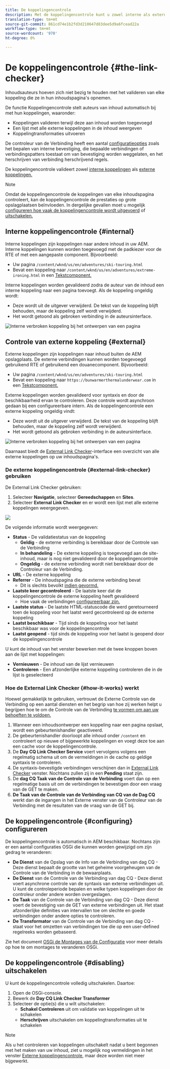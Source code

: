 ```yaml
---
title: De koppelingencontrole
description: Met de koppelingencontrole kunt u zowel interne als externe koppelingen valideren en het herschrijven van koppelingen toestaan.
translation-type: tm+mt
source-git-commit: 861cd74e1b2fd3d210647d83dee5d9a6fcead22a
workflow-type: tm+mt
source-wordcount: '970'
ht-degree: 0%

---
```



# De koppelingencontrole {#the-link-checker}

Inhoudsauteurs hoeven zich niet bezig te houden met het valideren van elke koppeling die ze in hun inhoudspagina&#39;s opnemen.

De functie Koppelingencontrole stelt auteurs van inhoud automatisch bij met hun koppelingen, waaronder:

* Koppelingen valideren terwijl deze aan inhoud worden toegevoegd
* Een lijst met alle externe koppelingen in de inhoud weergeven
* Koppelingtransformaties uitvoeren

De controleur van de Verbinding heeft een aantal [configuratieopties](#configuring) zoals het bepalen van interne bevestiging, die bepaalde verbindingen of verbindingspatters toestaat om van bevestiging worden weggelaten, en het herschrijven van verbinding herschrijvend regels.

De koppelingencontrole valideert zowel [interne koppelingen](#internal) als [externe koppelingen.](#external)

>[!NOTE]
>
>Omdat de koppelingencontrole de koppelingen van elke inhoudspagina controleert, kan de koppelingencontrole de prestaties op grote opslagplaatsen beïnvloeden. In dergelijke gevallen moet u mogelijk [configureren hoe vaak de koppelingencontrole wordt uitgevoerd](#configuring) of [uitschakelen.](#disabling)

## Interne koppelingencontrole {#internal}

Interne koppelingen zijn koppelingen naar andere inhoud in uw AEM. Interne koppelingen kunnen worden toegevoegd met de padkiezer voor de RTE of met een aangepaste component. Bijvoorbeeld:

* Uw pagina `/content/wknd/us/en/adventures/ski-touring.html`
* Bevat een koppeling naar `/content/wknd/us/en/adventures/extreme-ironing.html` in een [Tekstcomponent.](https://experienceleague.adobe.com/docs/experience-manager-core-components/using/components/text.html)

Interne koppelingen worden gevalideerd zodra de auteur van de inhoud een interne koppeling naar een pagina toevoegt. Als de koppeling ongeldig wordt:

* Deze wordt uit de uitgever verwijderd. De tekst van de koppeling blijft behouden, maar de koppeling zelf wordt verwijderd.
* Het wordt getoond als gebroken verbinding in de auteursinterface.

![Interne verbroken koppeling bij het ontwerpen van een pagina](assets/link-checker-invalid-link-internal.png)

## Controle van externe koppeling {#external}

Externe koppelingen zijn koppelingen naar inhoud buiten de AEM opslagplaats. De externe verbindingen kunnen worden toegevoegd gebruikend RTE of gebruikend een douanecomponent. Bijvoorbeeld:

* Uw pagina `/content/wknd/us/en/adventures/ski-touring.html`
* Bevat een koppeling naar `https://bunwarmerthermalunderwear.com` in een [Tekstcomponent.](https://experienceleague.adobe.com/docs/experience-manager-core-components/using/components/text.html)

Externe koppelingen worden gevalideerd voor syntaxis en door de beschikbaarheid ervan te controleren. Deze controle wordt asynchroon gedaan bij een configureerbare intern. Als de koppelingencontrole een externe koppeling ongeldig vindt:

* Deze wordt uit de uitgever verwijderd. De tekst van de koppeling blijft behouden, maar de koppeling zelf wordt verwijderd.
* Het wordt getoond als gebroken verbinding in de auteursinterface.

![Interne verbroken koppeling bij het ontwerpen van een pagina](assets/link-checker-invalid-link-external.png)

Daarnaast biedt de [External Link Checker](#external-link-checker)-interface een overzicht van alle externe koppelingen op uw inhoudspagina&#39;s.

### De externe koppelingencontrole {#external-link-checker} gebruiken

De External Link Checker gebruiken:

1. Selecteer **Navigatie**, selecteer **Gereedschappen** en **Sites**.
1. Selecteer **External Link Checker** en er wordt een lijst met alle externe koppelingen weergegeven.

![](assets/external-link-checker.png)

De volgende informatie wordt weergegeven:

* **Status**  - De validatiestatus van de koppeling
   * **Geldig**  - de externe verbinding is bereikbaar door de Controle van de Verbinding
   * **In behandeling**  - De externe koppeling is toegevoegd aan de site-inhoud, maar is nog niet gevalideerd door de koppelingencontrole
   * **Ongeldig**  - de externe verbinding wordt niet bereikbaar door de Controleur van de Verbinding.
* **URL**  - De externe koppeling
* **Referrer**  - De inhoudspagina die de externe verbinding bevat
   * Dit is slechts bevolkt [indien gevormd.](#configuring)
* **Laatste keer gecontroleerd**  - De laatste keer dat de koppelingencontrole de externe koppeling heeft gevalideerd
   * Hoe vaak de verbindingen [configureerbaar zijn.](#configuring)
* **Laatste status**  - De laatste HTML-statuscode die werd geretourneerd toen de koppeling voor het laatst werd gecontroleerd op de externe koppeling
* **Laatst beschikbaar**  - Tijd sinds de koppeling voor het laatst beschikbaar was voor de koppelingencontrole
* **Laatst geopend**  - tijd sinds de koppeling voor het laatst is geopend door de koppelingencontrole

U kunt de inhoud van het venster bewerken met de twee knoppen boven aan de lijst met koppelingen:

* **Vernieuwen**  - De inhoud van de lijst vernieuwen
* **Controleren**  - Een afzonderlijke externe koppeling controleren die in de lijst is geselecteerd

### Hoe de External Link Checker {#how-it-works} werkt

Hoewel gemakkelijk te gebruiken, vertrouwt de Externe Controle van de Verbinding op een aantal diensten en het begrip van hoe zij werken helpt u begrijpen hoe te om de Controle van de Verbinding [te vormen om aan uw behoeften te voldoen.](#configuring)

1. Wanneer een inhoudsontwerper een koppeling naar een pagina opslaat, wordt een gebeurtenishandler geactiveerd.
1. De gebeurtenishandler doorloopt alle inhoud onder `/content` en controleert op nieuwe of bijgewerkte koppelingen en voegt deze toe aan een cache voor de koppelingencontrole.
1. De **Day CQ Link Checker Service** voert vervolgens volgens een regelmatig schema uit om de vermeldingen in de cache op geldige syntaxis te controleren.
1. De syntaxis-bevestigde verbindingen verschijnen dan in [External Link Checker](#external-link-checker) venster. Nochtans zullen zij in een **Pending** staat zijn.
1. De **dag CQ Taak van de Controle van de Verbinding** voert dan op een regelmatige basis uit om de verbindingen te bevestigen door een vraag van de GET te maken.
1. **De Taak van de Controle van de Verbinding van CQ van de Dag CQ** werkt dan de ingangen in het Externe venster van de Controleur van de Verbinding met de resultaten van de vraag van de GET bij.

## De koppelingencontrole {#configuring} configureren

De koppelingencontrole is automatisch in AEM beschikbaar. Nochtans zijn er een aantal configuraties OSGi die kunnen worden gewijzigd om zijn gedrag te veranderen:

* **De Dienst**  van de Opslag van de Info van de Verbinding van dag CQ - Deze dienst bepaalt de grootte van het geheime voorgeheugen van de Controle van de Verbinding in de bewaarplaats.
* **De Dienst**  van de Controle van de Verbinding van dag CQ - Deze dienst voert asynchrone controle van de syntaxis van externe verbindingen uit. U kunt de controleperiode bepalen en welke typen koppelingen door de controleur onder andere worden overgeslagen.
* **De Taak**  van de Controle van de Verbinding van dag CQ - Deze dienst voert de bevestiging van de GET van externe verbindingen uit. Het staat afzonderlijke definities van intervallen toe om slechte en goede verbindingen onder andere opties te controleren.
* **De Transformator**  van de Controle van de Verbinding van dag CQ - staat voor het omzetten van verbindingen toe die op een user-defined regelreeks worden gebaseerd.

Zie het document [OSGi de Montages van de Configuratie](/help/sites-deploying/osgi-configuration-settings.md) voor meer details op hoe te om montages te veranderen OSGi.

## De koppelingencontrole {#disabling} uitschakelen

U kunt de koppelingencontrole volledig uitschakelen. Daartoe:

1. Open de OSGi-console.
1. Bewerk de **Day CQ Link Checker Transformer**
1. Selecteer de optie(s) die u wilt uitschakelen:
   * **Schakel Controleren**  uit om validatie van koppelingen uit te schakelen
   * **Herschrijven**  uitschakelen om koppelingtransformaties uit te schakelen

>[!NOTE]
>
>Als u het controleren van koppelingen uitschakelt nadat u bent begonnen met het maken van uw inhoud, ziet u mogelijk nog vermeldingen in het venster [Externe koppelingencontrole](#external-link-checker), maar deze worden niet meer bijgewerkt.
